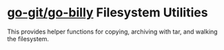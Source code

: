 # [go-git/go-billy](https://github.com/go-git/go-billy) Filesystem Utilities

This provides helper functions for copying, archiving with tar, and walking the filesystem.
